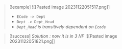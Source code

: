 >[!example] 
> ![[Pasted image 20231122051517.png]]
>
>-  `ECode -> Dept`
>-  `Dept -> Dept_Head` 
>- *`Dept_Head` is transitively dependent on `Ecode`*

>[!success] *Solution :*
>*now it is in 3 NF*
> ![[Pasted image 20231122051821.png]]


